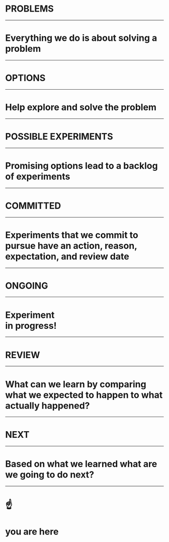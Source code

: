 # **P**ROBLEMS

---

# Everything we do is about **solving a problem**

---

# **O**PTIONS

---

# Help **explore** and **solve** the problem

---

# **P**OSSIBLE EXPERIMENTS

---

# Promising options lead to a **backlog of experiments**

---

# **C**OMMITTED

---

# Experiments that we commit to pursue have an **action**, **reason**, **expectation**, and **review date**

---

# **O**NGOING

---

# Experiment<br>**in progress**!

---

# **R**EVIEW

---

# **What can we learn** by comparing what we expected to happen to what actually happened?


---

# **N**EXT

---

# Based on what we learned what are we **going to do next**?

---

# :point_up:

# you are here
